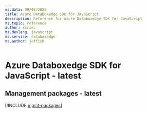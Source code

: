```yaml
---
ms.data: 09/08/2022
title: Azure Databoxedge SDK for JavaScript
description: Reference for Azure Databoxedge SDK for JavaScript
ms.topic: reference
author: xirzec
ms.devlang: javascript
ms.service: databoxedge
ms.author: jeffish
---
```

# Azure Databoxedge SDK for JavaScript - latest

## Management packages - latest
[!INCLUDE [mgmt-packages](databoxedge-mgmt-index.md)]